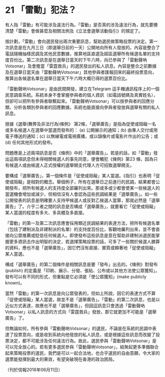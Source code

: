 # 21 「雷動」犯法？

有人指「雷動」有可能涉及違法行為。「雷動」是否真的涉及違法行為，就先要攪清楚「雷動」會做甚麼及相關法例及《立法會選舉活動指引》的規定了。

按計劃，「雷動」會向選民發出兩次重要訊息，幫助選民做策略投票的決定。第一次訊息是在九月三日（即選舉日前的一天）公開地向所有人發放的。內容是整合了電話隨機抽樣民調及其他民意數據，推算地區直選及超區選舉所有候選名單的支持度百份比。第二次訊息是在選舉日當天的下午八時，向已參與了「雷動聲吶Votsonar」及會擔當「雷霆救兵」的選民發出的私人訊息。內容是整合之前數據及在選舉日當天由「雷動聲吶Votsonar」其他參與者匯報回來的最終投票意向，推算出各候選名單在選舉日當天下午六時大概已得的選票百份比。

「雷動聲吶Votsonar」是由民間開發，建立在Telegram 這手機通訊程序上的一個民意調查系統。系統本身不會掌握參與者的個人資訊（如電話號碼及真實姓名），但卻可以把所有參與者聯繫起來。「雷動聲吶Votsonar」可以按參與者的回應分類，分析各類別參與者的回應數據。系統也能直接向參與者發放與選舉有關的私人訊息。

拫據《選舉(舞弊及非法行為)條例》 第2條，「選舉廣告」是指為促使或阻礙一名或多名候選人在選舉中當選而發布的： (a) 公開展示的通知；(b) 由專人交付或用電子傳送的通知；(c) 以無線電或電視廣播，或以錄像片或電影片作出的公告；或 (d) 任何其他形式的發布。

問題應是上述兩項訊息是否《條例》中的「選舉廣告」。若是的話，如「雷動」發出這兩項訊息但未得相關候選人的事先同意，便會觸犯《條例》第23 條，因為只有候選人或由候選人正式授權的選舉開支代理人方可招致選舉開支。 

要構成「選舉廣告」，第一個條件是「促使或阻礙」某人當選。《指引》也表明「促使或阻礙」是相對的概念。舉個例子，所有在選舉日之前進行的民調，結果都會公開發布，把所有候選人的支持度全部羅列出來。那或多或少都會使某一些候選人的當選機會增加或減少，但相信沒有人會認為這些民調結果是「選舉廣告」。如一些公開發表的訊息是明確要人支持甲候選人或反對乙候選人當算，那就必然是「選舉廣告」了。介乎二者之間的訊息是否構成「選舉廣告」，就要看它「促使或阻礙」某人當選的程度有多大、多具體及多直接。

「雷動」的第一及第二次訊息應會採用類近民調結果的表達方法，把所有候選名單（包括了建制派及非建制派的名單）的支持度百份比，客觀地羅列出來，並不會直接向公眾推薦或貶低任何候選人。即使發布這些訊息是意在幫助非建制派選民能掌握更多資訊去作出明智的決定，若選擇策略投票的話，可多了一些關於候選人勝算的資料，應也不是「選舉廣告」，因它們沒有直接、實質或顯著地「促使或阻礙」某人當選。

構成「選舉廣告」的第二個條件是相關訊息是要「發布」出去的。《條例》對發布 (publish) 的定義是「印刷、展示、分發、張貼、公布或以其他方法使公眾獲知」。發布可以有不同的形式，但重點是它必須是「使公眾獲知」(make publicly known)。

當然「雷動」的第一次訊息是向公眾發表的，但如上所說，因它的表達方式不算「促使或阻礙」某人當選，故並不是「選舉廣告」。「雷動」的第二次訊息，也是以近似方式表達，故應也不是「選舉廣告」，但因這訊息只會透過「雷動聲吶Votsonar」以私人訊息的方式向「雷霆救兵」發放，那它就更加不可能是「選舉廣告」了。

但無論如何，所有參與「雷動聲吶Votsonar」的選民，不論是在系統的民調中表達了投票意向，或是收到系統向他發放的私人訊息，或是根據這些訊息而改變了投票決定，都不可能涉及任何違法行為。故此，選民參與「雷動聲吶Votsonar」是可以完全放心的。若有更多選民參與「雷動聲吶Votsonar」，結聚起更多準備聯合起來策略投票的選民，我們是可以一起合法地，也合乎選民的自由意願，令大家的選票能發揮到最大的果效，有望突破現在香港的政治困局。

（刊於信報2016年06月11日）

